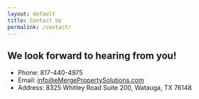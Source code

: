 ```yaml
---
layout: default
title: Contact Us
permalink: /contact/
---
```


## We look forward to hearing from you! 

- Phone: 817-440-4975
- Email: [info@eMergePropertySolutions.com](mailto:info@eMergePropertySolutions.com)
- Address: 8325 Whitley Road Suite 200, Watauga, TX 76148
